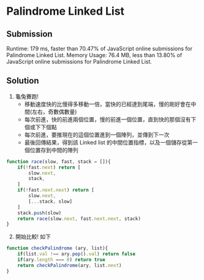 # Palindrome Linked List

## Submission

Runtime: 179 ms, faster than 70.47% of JavaScript online submissions for Palindrome Linked List.
Memory Usage: 76.4 MB, less than 13.80% of JavaScript online submissions for Palindrome Linked List.

## Solution

1. 龜兔賽跑! 
    - 移動速度快的比慢得多移動一倍，當快的已經達到尾端，慢的剛好會在中間(左右，奇數偶數量)
    - 每次前進，快的前進兩個位置，慢的前進一個位置，直到快的那個沒有下個或下下個點
    - 每次前進，要推現在的這個位置進到一個陣列，並傳到下一次
    - 最後回傳結果，得到該 Linked list 的中間位置指標，以及一個儲存從第一個位置存到中間的陣列

```javascript
function race(slow, fast, stack = []){
    if(!fast.next) return [
        slow.next,
        stack,
    ]
    if(!fast.next.next) return [
        slow.next,
        [...stack, slow]
    ]
    stack.push(slow)
    return race(slow.next, fast.next.next, stack)
}
```

2. 開始比較! 如下

```javascript
function checkPalindrome (ary, list){
    if(list.val !== ary.pop().val) return false
    if(ary.length === 0) return true
    return checkPalindrome(ary, list.next)
}
```